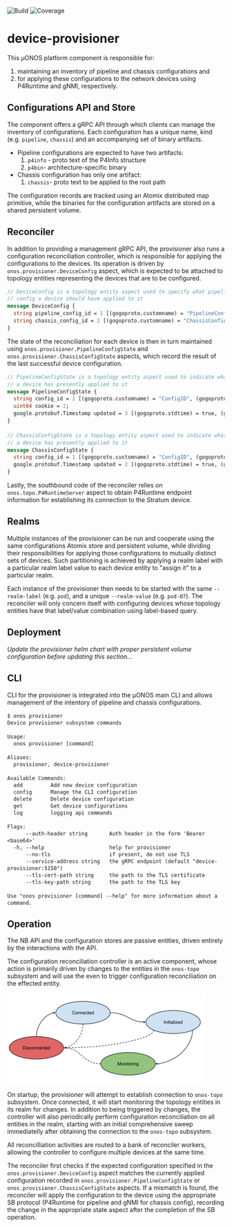 ![Build](https://github.com/onosproject/device-provisioner/workflows/build/badge.svg)
![Coverage](https://img.shields.io/badge/Coverage-54.5%25-yellow)


<!--
SPDX-FileCopyrightText: 2022 Intel Corporation

SPDX-License-Identifier: Apache-2.0
-->

# device-provisioner

This µONOS platform component is responsible for:

1) maintaining an inventory of pipeline and chassis configurations and
2) for applying these configurations to the network devices using P4Runtime and gNMI, respectively.

## Configurations API and Store

The component offers a gRPC API through which clients can manage the inventory of configurations.
Each configuration has a unique name, kind (e.g. `pipeline`, `chassis`) and an accompanying set of binary artifacts.

* Pipeline configurations are expected to have two artifacts:
    1) `p4info` - proto text of the P4Info structure
    2) `p4bin`- architecture-specific binary
* Chassis configuration has only one artifact:
    1) `chassis`- proto text to be applied to the root path

The configuration records are tracked using an Atomix distributed map primitive,
while the binaries for the configuration artifacts are stored on a shared persistent volume.

## Reconciler

In addition to providing a management gRPC API, the provisioner also runs a configuration reconciliation controller,
which is responsible for applying the configurations to the devices. Its operation is driven
by `onos.provisioner.DeviceConfig` aspect, which is expected to be attached to topology
entities representing the devices that are to be configured.

```protobuf
// DeviceConfig is a topology entity aspect used to specify what pipeline and chassis 
// config a device should have applied to it
message DeviceConfig {
  string pipeline_config_id = 1 [(gogoproto.customname) = "PipelineConfigID", (gogoproto.casttype) = "ConfigID"];
  string chassis_config_id = 2 [(gogoproto.customname) = "ChassisConfigID", (gogoproto.casttype) = "ConfigID"];
}
```

The state of the reconciliation for each device is then in turn maintained using
`onos.provisioner.PipelineConfigState` and `onos.provisioner.ChassisConfigState` aspects,
which record the result of the last successful device configuration.

```protobuf
// PipelineConfigState is a topology entity aspect used to indicate what pipeline config
// a device has presently applied to it
message PipelineConfigState {
  string config_id = 1 [(gogoproto.customname) = "ConfigID", (gogoproto.casttype) = "ConfigID"];
  uint64 cookie = 2;
  google.protobuf.Timestamp updated = 3 [(gogoproto.stdtime) = true, (gogoproto.nullable) = false];
}

// ChassisConfigState is a topology entity aspect used to indicate what chassis config
// a device has presently applied to it
message ChassisConfigState {
  string config_id = 1 [(gogoproto.customname) = "ConfigID", (gogoproto.casttype) = "ConfigID"];
  google.protobuf.Timestamp updated = 2 [(gogoproto.stdtime) = true, (gogoproto.nullable) = false];
}
```

Lastly, the southbound code of the reconciler relies on `onos.topo.P4RuntimeServer` aspect to obtain
P4Runtime endpoint information for establishing its connection to the Stratum device.

## Realms

Multiple instances of the provisioner can be run and cooperate using the same configurations
Atomix store and persistent volume, while dividing their responsibilities for applying those
configurations to mutually distinct sets of devices. Such partitioning is achieved by applying
a realm label with a particular realm label value to each device entity to "assign it" to a
particular realm.

Each instance of the provisioner then needs to be started with the same `--realm-label` (e.g. `pod`),
and a unique `--realm-value` (e.g. `pod-07`). The reconciler will only concern itself with configuring devices whose
topology entities have
that label/value combination using label-based query.

## Deployment
_Update the provisioner helm chart with proper persistent volume configuration before updating this 
section..._


## CLI

CLI for the provisioner is integrated into the µONOS main CLI and allows
management of the intentory of pipeline and chassis configurations.

```shell
$ onos provisioner
Device provisioner subsystem commands

Usage:
  onos provisioner [command]

Aliases:
  provisioner, device-provisioner

Available Commands:
  add         Add new device configuration
  config      Manage the CLI configuration
  delete      Delete device configuration
  get         Get device configurations
  log         logging api commands

Flags:
      --auth-header string       Auth header in the form 'Bearer <base64>'
  -h, --help                     help for provisioner
      --no-tls                   if present, do not use TLS
      --service-address string   the gRPC endpoint (default "device-provisioner:5150")
      --tls-cert-path string     the path to the TLS certificate
      --tls-key-path string      the path to the TLS key

Use "onos provisioner [command] --help" for more information about a command.
```

## Operation

The NB API and the configuration stores are passive entities, driven
entirely by the interactions with the API.

The configuration reconciliation controller is an active component,
whose action is primarily driven by changes to the entities in the `onos-topo`
subsystem and will use the even to trigger configuration reconciliation on
the effected entity.

![states](docs/images/provisioner-states.png)

On startup, the provisioner will attempt to establish connection to `onos-topo` subsystem.
Once connected, it will start monitoring the topology entities in its realm for changes.
In addition to being triggered by changes, the controller will also periodically perform
configuration reconciliation on all entities in the realm, starting with an initial comprehensive
sweep immediatelly after obtaining the connection to the `onos-topo` subsystem.

All reconcilliation activities are routed to a bank of reconciler workers, allowing the
controller to configure multiple devices at the same time.

The reconciler first checks if the expected configuration specified in the
`onos.provisioner.DeviceConfig` aspect matches the currently applied configuration
recorded in `onos.provisioner.PipelineConfigState` or `onos.provisioner.ChassisConfigState` aspects.
If a mismatch is found, the reconciler will apply the configuration to the device using the
appropriate SB protocol (P4Runtime for pipeline and gNMI for chassis config), recording the
change in the appropriate state aspect after the completion of the SB operation.


[Atomix]: https://github.com/atomix

[P4Runtime]: https://p4.org/p4-spec/p4runtime/main/P4Runtime-Spec.html

[onos-topo]: https://github.com/onosproject/onos-topo

[onos-p4-plugins]: https://github.com/onosproject/onos-p4-plugins

[helm]: https://helm.sh/

[stratum-simulator]: https://github.com/onosproject/onos-helm-charts/tree/master/stratum-simulator

[stratum-image]: https://hub.docker.com/r/opennetworking/mn-stratum

[gNMI]: https://github.com/openconfig/reference/blob/master/rpc/gnmi/gnmi-specification.md

[onos-p4-sdk]: https://github.com/onosproject/onos-p4-sdk
